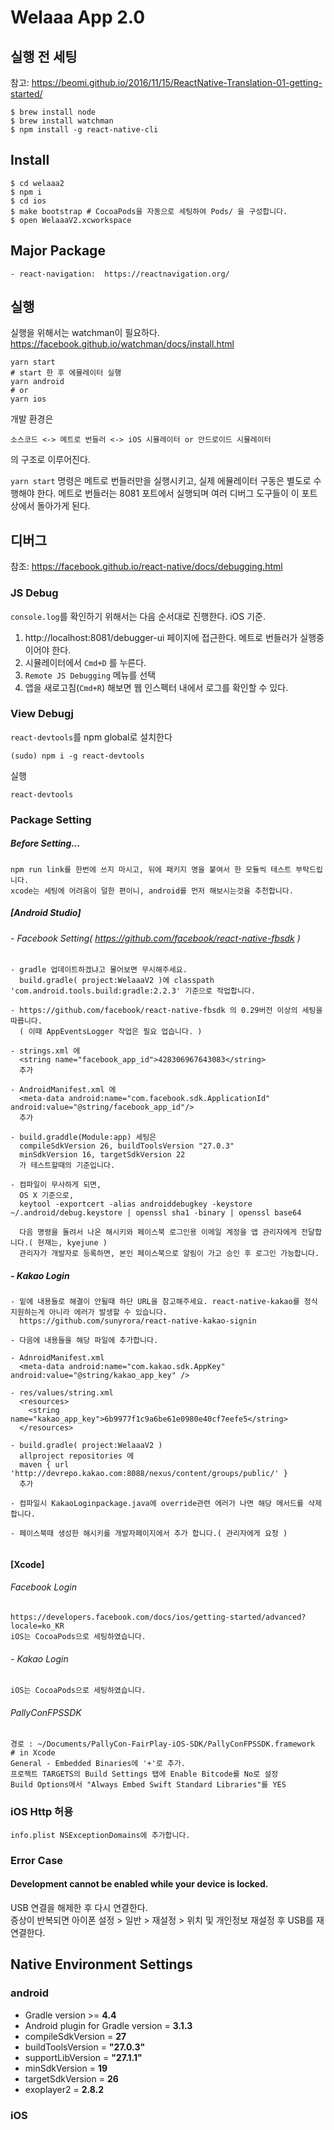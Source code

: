 # Welaaa App 2.0

## 실행 전 세팅

참고: https://beomi.github.io/2016/11/15/ReactNative-Translation-01-getting-started/

```
$ brew install node
$ brew install watchman
$ npm install -g react-native-cli
```

## Install

```
$ cd welaaa2
$ npm i
$ cd ios
$ make bootstrap # CocoaPods을 자동으로 세팅하여 Pods/ 을 구성합니다.
$ open WelaaaV2.xcworkspace
```

## Major Package
```
- react-navigation:  https://reactnavigation.org/
```

## 실행

실행을 위해서는 watchman이 필요하다.  
https://facebook.github.io/watchman/docs/install.html


```
yarn start
# start 한 후 에뮬레이터 실행
yarn android
# or
yarn ios

```

개발 환경은

`소스코드 <-> 메트로 번들러 <-> iOS 시뮬레이터 or 안드로이드 시뮬레이터`

의 구조로 이루어진다.

`yarn start` 명령은 메트로 번들러만을 실행시키고, 실제 에뮬레이터 구동은 별도로 수행해야 한다.
메트로 번들러는 8081 포트에서 실행되며 여러 디버그 도구들이 이 포트상에서 돌아가게 된다.

## 디버그

참조: https://facebook.github.io/react-native/docs/debugging.html

### JS Debug

`console.log`를 확인하기 위해서는 다음 순서대로 진행한다. iOS 기준.

1. http://localhost:8081/debugger-ui 페이지에 접근한다. 메트로 번들러가 실행중이어야 한다.
2. 시뮬레이터에서 `Cmd+D` 를 누른다.
3. `Remote JS Debugging` 메뉴를 선택
4. 앱을 새로고침(`Cmd+R`) 해보면 웹 인스펙터 내에서 로그를 확인할 수 있다.

### View Debugj

`react-devtools`를 npm global로 설치한다

```
(sudo) npm i -g react-devtools
```

실행

```
react-devtools
```



### Package Setting

##### Before Setting...
```
npm run link를 한번에 쓰지 마시고, 뒤에 패키지 명을 붙여서 한 모듈씩 테스트 부탁드립니다.
xcode는 세팅에 어려움이 덜한 편이니, android를 먼저 해보시는것을 추천합니다.
``` 


##### [Android Studio]

###### - Facebook Setting( https://github.com/facebook/react-native-fbsdk )
```
- gradle 업데이트하겠냐고 물어보면 무시해주세요. 
  build.gradle( project:WelaaaV2 )에 classpath 'com.android.tools.build:gradle:2.2.3' 기준으로 작업합니다. 

- https://github.com/facebook/react-native-fbsdk 의 0.29버전 이상의 세팅을 따릅니다.
  ( 이때 AppEventsLogger 작업은 필요 업습니다. )
  
- strings.xml 에 
  <string name="facebook_app_id">428306967643083</string> 
  추가

- AndroidManifest.xml 에
  <meta-data android:name="com.facebook.sdk.ApplicationId" android:value="@string/facebook_app_id"/>
  추가

- build.graddle(Module:app) 세팅은
  compileSdkVersion 26, buildToolsVersion "27.0.3"
  minSdkVersion 16, targetSdkVersion 22 
  가 테스트할때의 기준입니다.
  
- 컴파일이 무사하게 되면,
  OS X 기준으로, 
  keytool -exportcert -alias androiddebugkey -keystore ~/.android/debug.keystore | openssl sha1 -binary | openssl base64

  다음 명령을 돌려서 나온 해시키와 페이스북 로그인용 이메일 계정을 앱 관리자에게 전달합니다.( 현재는, kyejune )
  관리자가 개발자로 등록하면, 본인 페이스북으로 알림이 가고 승인 후 로그인 가능합니다.
```


##### - Kakao Login
```
- 밑에 내용들로 해결이 안될때 하단 URL을 참고해주세요. react-native-kakao를 정식 지원하는게 아니라 에러가 발생할 수 있습니다.
  https://github.com/sunyrora/react-native-kakao-signin

- 다음에 내용들을 해당 파일에 추가합니다.

- AdnroidManifest.xml
  <meta-data android:name="com.kakao.sdk.AppKey" android:value="@string/kakao_app_key" />
  
- res/values/string.xml
  <resources>
  	<string name="kakao_app_key">6b9977f1c9a6be61e0980e40cf7eefe5</string>
  </resources>

- build.gradle( project:WelaaaV2 )
  allproject repositories 에
  maven { url 'http://devrepo.kakao.com:8088/nexus/content/groups/public/' }
  추가

- 컴파일시 KakaoLoginpackage.java에 override관련 에러가 나면 해당 메서드를 삭제합니다. 

- 페이스북때 생성한 해시키를 개발자페이지에서 추가 합니다.( 관리자에게 요청 )
   
```


#### [Xcode]

###### Facebook Login

```
https://developers.facebook.com/docs/ios/getting-started/advanced?locale=ko_KR
iOS는 CocoaPods으로 세팅하였습니다.
```

###### - Kakao Login

```
iOS는 CocoaPods으로 세팅하였습니다.
```

###### PallyConFPSSDK
```
경로 : ~/Documents/PallyCon-FairPlay-iOS-SDK/PallyConFPSSDK.framework
# in Xcode
General - Embedded Binaries에 '+'로 추가.
프로젝트 TARGETS의 Build Settings 탭에 Enable Bitcode를 No로 설정
Build Options에서 "Always Embed Swift Standard Libraries"를 YES
```

### iOS Http 허용
```
info.plist NSExceptionDomains에 추가합니다.
```

### Error Case

#### Development cannot be enabled while your device is locked.

USB 연결을 해제한 후 다시 연결한다.  
증상이 반복되면 아이폰 설정 > 일반 > 재설정 > 위치 및 개인정보 재설정 후 USB를 재연결한다.

## Native Environment Settings
### android
- Gradle version >= **4.4**
- Android plugin for Gradle version = **3.1.3**
- compileSdkVersion = **27**
- buildToolsVersion = **"27.0.3"**
- supportLibVersion = **"27.1.1"**
- minSdkVersion = **19**
- targetSdkVersion = **26**
- exoplayer2 = **2.8.2**

### iOS
